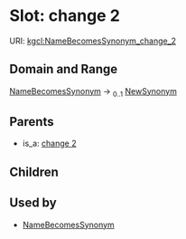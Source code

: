 
# Slot: change 2




URI: [kgcl:NameBecomesSynonym_change_2](http://w3id.org/kgcl/NameBecomesSynonym_change_2)


## Domain and Range

[NameBecomesSynonym](NameBecomesSynonym.md) &#8594;  <sub>0..1</sub> [NewSynonym](NewSynonym.md)

## Parents

 *  is_a: [change 2](change_2.md)

## Children


## Used by

 * [NameBecomesSynonym](NameBecomesSynonym.md)
